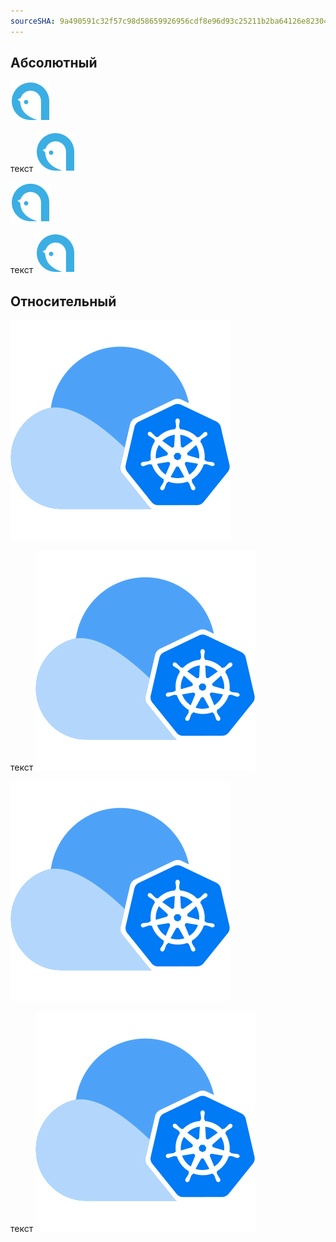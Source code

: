 ```yaml
---
sourceSHA: 9a490591c32f57c98d58659926956cdf8e96d93c25211b2ba64126e823042cf0
---
```


## Абсолютный

![](/logo.svg)

текст ![](/logo.svg)

<img src="/logo.svg" alt="logo" />

текст <img src="/logo.svg" alt="logo" />

## Относительный

![](../en/assets/alauda.svg)

текст ![](../en/assets/alauda.svg)

<img src="./assets/alauda.svg" alt="alauda" />

текст <img src="./assets/alauda.svg" alt="alauda" />
